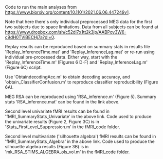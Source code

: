 Code to run the main analyses from https://www.biorxiv.org/content/10.1101/2021.06.06.447249v1.

Note that here there's only individual preprocessed MEG data for the first two subjects due to space limitations. Data from all subjects can be found at https://www.dropbox.com/sh/c52di7x1tt2k3jp/AABPov3W6-c9dH0TViBECHj7a?dl=0.

Replay results can be reproduced based on summary stats in results file 'Replay_InferenceTime.mat' and 'Replay_InferenceLag.mat' or re-run using individual pre-processed data. Either way, start with the 'Replay_InferenceTime.m' (Figures 6 D-F) and 'Replay_InferenceLag.m' (Figure 6C) script.

Use 'ObtaindecodingAcc.m' to obtain decoding accuracy, and 'obtain_ClassifierConfusion.m' to reproduce classifier reproducibility (Figure 6A).

MEG RSA can be reproduced using 'RSA_inference.m' (Figure 5). Summary stats 'RSA_inference.mat' can be found in the link above.

Second level univariate fMRI results can be found in 'fMRI_SummaryStats_Univariate' in the above link. Code used to produce the univariate results (Figure 2, Figure 3C) is in 'Stats_FirstLevel_Suppression.m' in the fMRI_code folder.

Second level multivariate ('silhouette algebra') fMRI results can be found in 'fMRI_SummaryStats_Algebra' in the above link. Code used to produce the silhouette algebra results (Figure 3B) is in 'mk_RSA_STIMS_ALGEBRA_ols_vol.m' in the fMRI_code folder.
